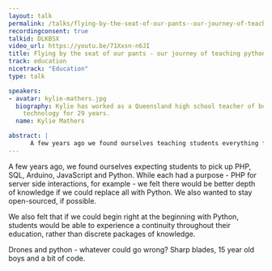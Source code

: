```yaml
---
layout: talk
permalink: /talks/flying-by-the-seat-of-our-pants--our-journey-of-teaching-python-using-drones
recordingconsent: true
talkid: DLKBSX
video_url: https://youtu.be/71Xxsn-n6JI
title: Flying by the seat of our pants - our journey of teaching python using drones
track: education
nicetrack: "Education"
type: talk

speakers:
- avatar: kylie-mathers.jpg
  biography: Kylie has worked as a Queensland high school teacher of business and
    technology for 29 years.
  name: Kylie Mathers

abstract: | 
      A few years ago we found ourselves teaching students everything from Python to Arduino.  It was our plan to replace all the other languages with Python as we streamlined our course.   Learn why we introduced drones, what we learned not to do and what we were surprised about.
---
```


A few years ago, we found ourselves expecting students to pick up PHP, SQL, Arduino, JavaScript and Python.   While each had a purpose - PHP for server side interactions, for example - we felt there would be better depth of knowledge if we could replace all with Python.    We also wanted to stay open-sourced, if possible.

We also felt that if we could begin right at the beginning with Python, students would be able to experience a continuity throughout their education, rather than discrete packages of knowledge.  

Drones and python - whatever could go wrong?  Sharp blades, 15 year old boys and a bit of code.
